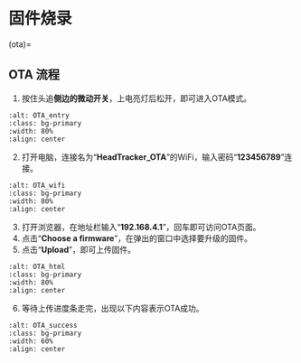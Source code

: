 # 固件烧录

(ota)=
## OTA 流程

1. 按住头追**侧边的微动开关**，上电亮灯后松开，即可进入OTA模式。 

```{image} ../../_static/OTA_entry.png
:alt: OTA_entry
:class: bg-primary
:width: 80%
:align: center
```

2. 打开电脑，连接名为“**HeadTracker_OTA**”的WiFi，输入密码“**123456789**”连接。 

```{image} ../../_static/OTA_wifi.png
:alt: OTA_wifi
:class: bg-primary
:width: 80%
:align: center
```

3. 打开浏览器，在地址栏输入“**192.168.4.1**”，回车即可访问OTA页面。
4. 点击“**Choose a firmware**”，在弹出的窗口中选择要升级的固件。 
5. 点击“**Upload**”，即可上传固件。 

```{image} ../../_static/OTA_html.png
:alt: OTA_html
:class: bg-primary
:width: 80%
:align: center
```

6. 等待上传进度条走完，出现以下内容表示OTA成功。

```{image} ../../_static/OTA_success.png
:alt: OTA_success
:class: bg-primary
:width: 60%
:align: center
```